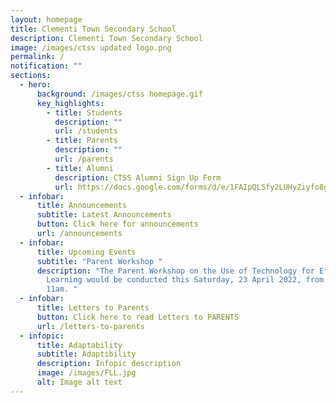 ```yaml
---
layout: homepage
title: Clementi Town Secondary School
description: Clementi Town Secondary School
image: /images/ctss updated logo.png
permalink: /
notification: ""
sections:
  - hero:
      background: /images/ctss homepage.gif
      key_highlights:
        - title: Students
          description: ""
          url: /students
        - title: Parents
          description: ""
          url: /parents
        - title: Alumni
          description: CTSS Alumni Sign Up Form
          url: https://docs.google.com/forms/d/e/1FAIpQLSfy2LUHyZiyfo8gvODjBkDEEY6WlfFAJEFxevUE8bqy8HBhcg/viewform
  - infobar:
      title: Announcements
      subtitle: Latest Announcements
      button: Click here for announcements
      url: /announcements
  - infobar:
      title: Upcoming Events
      subtitle: "Parent Workshop "
      description: "The Parent Workshop on the Use of Technology for Effective
        Learning would be conducted this Saturday, 23 April 2022, from 9.30am to
        11am. "
  - infobar:
      title: Letters to Parents
      button: Click here to read Letters to PARENTS
      url: /letters-to-parents
  - infopic:
      title: Adaptability
      subtitle: Adaptibility
      description: Infopic description
      image: /images/FLL.jpg
      alt: Image alt text
---
```


